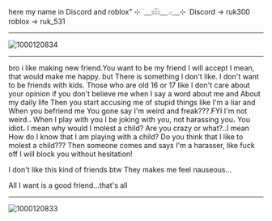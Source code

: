 here my name in Discord and roblox"
⊹ ࣪ ﹏𓊝﹏𓂁﹏⊹ ࣪
Discord → ruk300
roblox  → ruk_531
_______________________________
![1000120834](https://github.com/user-attachments/assets/f30b0766-6662-41e8-a53d-ae3148c43dc0)
_______________________________
bro i like making new friend.You want to be my friend I will accept 
I mean, that would make me happy. but There is something I don't like. I don't want to be friends with kids. Those who are old 16 or 17 like 
I don't care about your opinion if you don't believe me when I say a word about  me and About my daily life Then you start accusing me of stupid things like I'm a liar and When you befriend me You gone say I'm weird and freak???.FYI I'm not weird.، When I play with you I  be joking with you, not harassing you، You idiot، I mean why would I molest a child? Are you crazy or what?..I mean How do I know that I am playing with a child? Do you think that I like to molest a child??? Then someone comes and says I'm a harasser, like fuck off I will block you without hesitation! 

I don't like this kind of friends btw They makes me feel nauseous...

All I want is a good friend...that's all
____________________________________
![1000120833](https://github.com/user-attachments/assets/3beb3fe8-c1a7-4aa5-aa64-a02fa61a9998)
